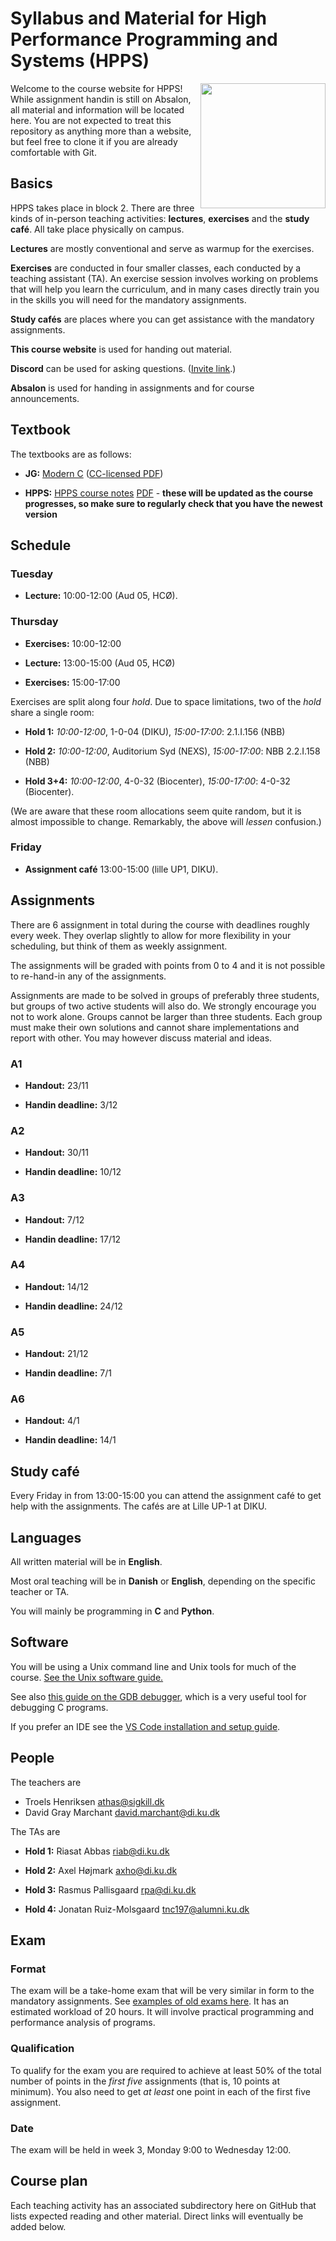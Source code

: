 # Syllabus and Material for High Performance Programming and Systems (HPPS)

<img align="right" width=200 src="https://github.com/diku-dk/hpps-e2023-pub/assets/55833/92def2f9-a8cf-4719-a961-063ae6fb396e">
Welcome to the course website for HPPS!  While assignment handin is
still on Absalon, all material and information will be located here.
You are not expected to treat this repository as anything more than a
website, but feel free to clone it if you are already comfortable with
Git.

## Basics

HPPS takes place in block 2.  There are three kinds of in-person
teaching activities: **lectures**, **exercises** and the **study
café**.  All take place physically on campus.

**Lectures** are mostly conventional and serve as warmup for the
exercises.

**Exercises** are conducted in four smaller classes, each conducted by
a teaching assistant (TA).  An exercise session involves working on
problems that will help you learn the curriculum, and in many cases
directly train you in the skills you will need for the mandatory
assignments.

**Study cafés** are places where you can get assistance with the
mandatory assignments.

**This course website** is used for handing out material.

**Discord** can be used for asking questions. ([Invite link](https://discord.gg/9bQuzwtFKH).)

**Absalon** is used for handing in assignments and for course announcements.

## Textbook

The textbooks are as follows:

* **JG:** [Modern C](https://modernc.gforge.inria.fr/) ([CC-licensed PDF](https://hal.inria.fr/hal-02383654/document))

* **HPPS:** [HPPS course notes](https://github.com/diku-dk/hpps-notes)
  [PDF](https://github.com/diku-dk/hpps-notes/releases/download/latest/notes.pdf) -
  **these will be updated as the course progresses, so make sure to
  regularly check that you have the newest version**

## Schedule

### Tuesday

* **Lecture:** 10:00-12:00 (Aud 05, HCØ).

### Thursday

* **Exercises:** 10:00-12:00

* **Lecture:** 13:00-15:00 (Aud 05, HCØ)

* **Exercises:** 15:00-17:00

Exercises are split along four *hold*. Due to space limitations, two
of the *hold* share a single room:

* **Hold 1:** *10:00-12:00*, 1-0-04 (DIKU), *15:00-17:00*: 2.1.I.156 (NBB)

* **Hold 2:** *10:00-12:00*, Auditorium Syd (NEXS), *15:00-17:00*: NBB 2.2.I.158 (NBB)

* **Hold 3+4:** *10:00-12:00*, 4-0-32 (Biocenter), *15:00-17:00*: 4-0-32 (Biocenter).

(We are aware that these room allocations seem quite random, but it is
almost impossible to change. Remarkably, the above will *lessen*
confusion.)

### Friday

* **Assignment café** 13:00-15:00 (lille UP1, DIKU).

## Assignments

There are 6 assignment in total during the course with deadlines
roughly every week. They overlap slightly to allow for more
flexibility in your scheduling, but think of them as weekly
assignment.

The assignments will be graded with points from 0 to 4 and it is not
possible to re-hand-in any of the assignments.

Assignments are made to be solved in groups of preferably three
students, but groups of two active students will also do. We strongly
encourage you not to work alone. Groups cannot be larger than three
students. Each group must make their own solutions and cannot share
implementations and report with other. You may however discuss
material and ideas.

### A1

* **Handout:** 23/11

* **Handin deadline:** 3/12

### A2

* **Handout:** 30/11

* **Handin deadline:** 10/12

### A3

* **Handout:** 7/12

* **Handin deadline:** 17/12

### A4

* **Handout:** 14/12

* **Handin deadline:** 24/12

### A5

* **Handout:** 21/12

* **Handin deadline:** 7/1

### A6

* **Handout:** 4/1

* **Handin deadline:** 14/1

## Study café

Every Friday in from 13:00-15:00 you can attend the assignment café to
get help with the assignments. The cafés are at Lille UP-1 at DIKU.

## Languages

All written material will be in **English**.

Most oral teaching will be in **Danish** or **English**, depending on
the specific teacher or TA.

You will mainly be programming in **C** and **Python**.

## Software

You will be using a Unix command line and Unix tools for much of the
course.  [See the Unix software guide.](unix.md)

See also [this guide on the GDB
debugger](http://beej.us/guide/bggdb/), which is a very useful tool
for debugging C programs.

If you prefer an IDE see the [VS Code installation and setup guide](VSCode.md).

## People

The teachers are

* Troels Henriksen <athas@sigkill.dk>
* David Gray Marchant <david.marchant@di.ku.dk>

The TAs are

* **Hold 1:** Riasat Abbas <riab@di.ku.dk>

* **Hold 2:** Axel Højmark <axho@di.ku.dk>

* **Hold 3:** Rasmus Pallisgaard <rpa@di.ku.dk>

* **Hold 4:** Jonatan Ruiz-Molsgaard <tnc197@alumni.ku.dk>

## Exam

### Format

The exam will be a take-home exam that will be very similar in form to
the mandatory assignments. See [examples of old exams
here](old-exams/). It has an estimated workload of 20 hours. It will
involve practical programming and performance analysis of programs.

### Qualification

To qualify for the exam you are required to achieve at least 50% of
the total number of points in the *first five* assignments (that is, 10
points at minimum). You also need to get *at least* one point in each
of the first five assignment.

### Date

The exam will be held in week 3, Monday 9:00 to Wednesday 12:00.

## Course plan

Each teaching activity has an associated subdirectory here on GitHub
that lists expected reading and other material. Direct links will
eventually be added below.
